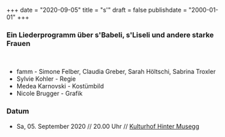 ﻿+++
date = "2020-09-05"
title = "s'"
draft = false
publishdate = "2000-01-01"
+++

### Ein Liederprogramm über s'Babeli, s'Liseli und andere starke Frauen

<br>

* famm - Simone Felber, Claudia Greber, Sarah Höltschi, Sabrina Troxler
* Sylvie Kohler - Regie
* Medea Karnovski - Kostümbild
* Nicole Brugger - Grafik


### Datum

* Sa, 05. September 2020 // 20.00 Uhr // [Kulturhof Hinter Musegg](https://www.hinter-musegg.ch/veranstaltungen/famm-s)